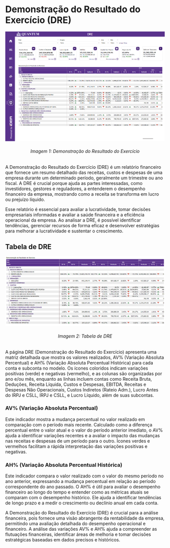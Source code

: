# Demonstração do Resultado do Exercício (DRE)

<p><div align="center">
  <img src="../assets/contabilidade_dre.png" alt="DRE">
  <h6>Imagem 1: Demonstração do Resultado do Exercício</h6>
</div></p>

A Demonstração do Resultado do Exercício (DRE) é um relatório financeiro que fornece um resumo detalhado das receitas, custos e despesas de uma empresa durante um determinado período, geralmente um trimestre ou ano fiscal. A DRE é crucial porque ajuda as partes interessadas, como investidores, gestores e reguladores, a entenderem o desempenho financeiro da empresa, mostrando como a receita se transforma em lucro ou prejuízo líquido. 

Esse relatório é essencial para avaliar a lucratividade, tomar decisões empresariais informadas e avaliar a saúde financeira e a eficiência operacional da empresa. Ao analisar a DRE, é possível identificar tendências, gerenciar recursos de forma eficaz e desenvolver estratégias para melhorar a lucratividade e sustentar o crescimento.

## Tabela de DRE

<p><div align="center">
  <img src="../assets/contabilidade_dre_tabela.png" alt="Tabela de DRE">
  <h6>Imagem 2: Tabela de DRE</h6>
</div></p>

A página DRE (Demonstração do Resultado do Exercício) apresenta uma matriz detalhada que mostra os valores realizados, AV% (Variação Absoluta Percentual) e AH% (Variação Absoluta Percentual Histórica) para cada conta e subconta no modelo. Os ícones coloridos indicam variações positivas (verde) e negativas (vermelho), e as colunas são organizadas por ano e/ou mês, enquanto as linhas incluem contas como Receita Bruta, Deduções, Receita Líquida, Custos e Despesas, EBITDA, Receitas e Despesas Não Operacionais, Custos Indiretos (Rateio Adm.), Lucro Antes do IRPJ e CSLL, IRPJ e CSLL, e Lucro Líquido, além de suas subcontas.

### AV% (Variação Absoluta Percentual)
Este indicador mostra a mudança percentual no valor realizado em comparação com o período mais recente. Calculado como a diferença percentual entre o valor atual e o valor do período anterior imediato, o AV% ajuda a identificar variações recentes e a avaliar o impacto das mudanças nas receitas e despesas de um período para o outro. Ícones verdes e vermelhos facilitam a rápida interpretação das variações positivas e negativas.
### AH% (Variação Absoluta Percentual Histórica)
Este indicador compara o valor realizado com o valor do mesmo período no ano anterior, expressando a mudança percentual em relação ao período correspondente do ano passado. O AH% é útil para avaliar o desempenho financeiro ao longo do tempo e entender como as métricas atuais se comparam com o desempenho histórico. Ele ajuda a identificar tendências de longo prazo e a medir o crescimento ou declínio anual em cada conta.

A Demonstração do Resultado do Exercício (DRE) é crucial para a análise financeira, pois fornece uma visão abrangente da rentabilidade da empresa, permitindo uma avaliação detalhada do desempenho operacional e financeiro. A análise das variações AV% e AH% ajuda a compreender as flutuações financeiras, identificar áreas de melhoria e tomar decisões estratégicas baseadas em dados precisos e históricos.


